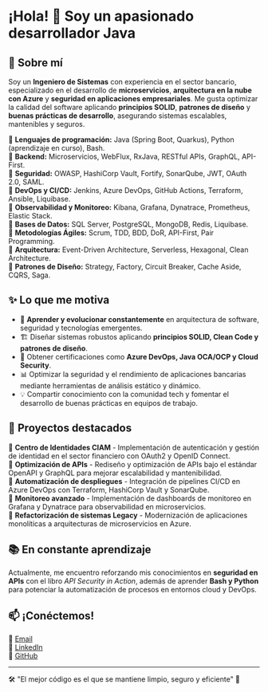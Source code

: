 # ¡Hola! 👋 Soy un apasionado desarrollador Java

## 🚀 Sobre mí

Soy un **Ingeniero de Sistemas** con experiencia en el sector bancario, especializado en el desarrollo de **microservicios**, **arquitectura en la nube con Azure** y **seguridad en aplicaciones empresariales**. Me gusta optimizar la calidad del software aplicando **principios SOLID**, **patrones de diseño** y **buenas prácticas de desarrollo**, asegurando sistemas escalables, mantenibles y seguros.

🔹 **Lenguajes de programación:** Java (Spring Boot, Quarkus), Python (aprendizaje en curso), Bash.  
🔹 **Backend:** Microservicios, WebFlux, RxJava, RESTful APIs, GraphQL, API-First.  
🔹 **Seguridad:** OWASP, HashiCorp Vault, Fortify, SonarQube, JWT, OAuth 2.0, SAML.  
🔹 **DevOps y CI/CD:** Jenkins, Azure DevOps, GitHub Actions, Terraform, Ansible, Liquibase.  
🔹 **Observabilidad y Monitoreo:** Kibana, Grafana, Dynatrace, Prometheus, Elastic Stack.  
🔹 **Bases de Datos:** SQL Server, PostgreSQL, MongoDB, Redis, Liquibase.  
🔹 **Metodologías Ágiles:** Scrum, TDD, BDD, DoR, API-First, Pair Programming.  
🔹 **Arquitectura:** Event-Driven Architecture, Serverless, Hexagonal, Clean Architecture.  
🔹 **Patrones de Diseño:** Strategy, Factory, Circuit Breaker, Cache Aside, CQRS, Saga.

## ✨ Lo que me motiva
- 🚀 **Aprender y evolucionar constantemente** en arquitectura de software, seguridad y tecnologías emergentes.
- 🏗️ Diseñar sistemas robustos aplicando **principios SOLID, Clean Code y patrones de diseño**.
- 📖 Obtener certificaciones como **Azure DevOps, Java OCA/OCP y Cloud Security**.
- 📊 Optimizar la seguridad y el rendimiento de aplicaciones bancarias mediante herramientas de análisis estático y dinámico.
- 💡 Compartir conocimiento con la comunidad tech y fomentar el desarrollo de buenas prácticas en equipos de trabajo.

## 📌 Proyectos destacados
📌 **Centro de Identidades CIAM** - Implementación de autenticación y gestión de identidad en el sector financiero con OAuth2 y OpenID Connect.  
📌 **Optimización de APIs** - Rediseño y optimización de APIs bajo el estándar OpenAPI y GraphQL para mejorar escalabilidad y mantenibilidad.  
📌 **Automatización de despliegues** - Integración de pipelines CI/CD en Azure DevOps con Terraform, HashiCorp Vault y SonarQube.  
📌 **Monitoreo avanzado** - Implementación de dashboards de monitoreo en Grafana y Dynatrace para observabilidad en microservicios.  
📌 **Refactorización de sistemas Legacy** - Modernización de aplicaciones monolíticas a arquitecturas de microservicios en Azure.

## 📚 En constante aprendizaje
Actualmente, me encuentro reforzando mis conocimientos en **seguridad en APIs** con el libro *API Security in Action*, además de aprender **Bash y Python** para potenciar la automatización de procesos en entornos cloud y DevOps.

## 📫 ¡Conéctemos!
📧 [Email](mailto:yemicanchari@gmail.com)  
🔗 [LinkedIn](https://www.linkedin.com/in/yemigenderson/)  
🐙 [GitHub](https://github.com/yegecali/)  

---
🛠️ "El mejor código es el que se mantiene limpio, seguro y eficiente" 🚀
